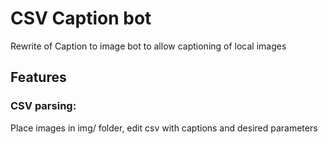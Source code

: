 # CSV Caption bot

Rewrite of Caption to image bot to allow captioning of local images

## Features

### CSV parsing:
Place images in img/ folder, edit csv with captions and desired parameters
